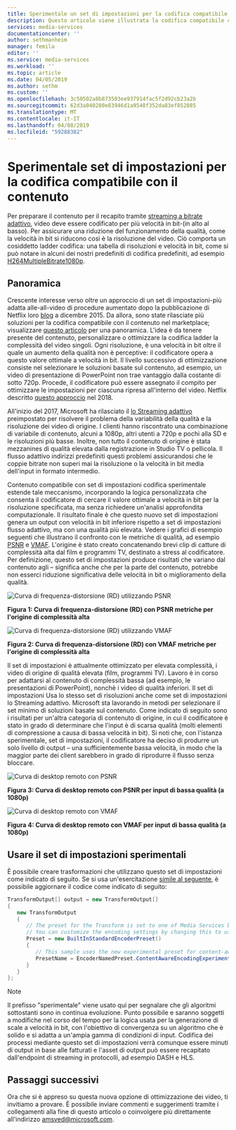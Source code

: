 ```yaml
---
title: Sperimentale un set di impostazioni per la codifica compatibile con contenuto - Azure | Microsoft Docs
description: Questo articolo viene illustrata la codifica compatibile con il contenuto in servizi multimediali di Azure
services: media-services
documentationcenter: ''
author: sethmanheim
manager: femila
editor: ''
ms.service: media-services
ms.workload: ''
ms.topic: article
ms.date: 04/05/2019
ms.author: sethm
ms.custom: ''
ms.openlocfilehash: 3c50502a8b873503ee937914fac5f2d92cb23a2b
ms.sourcegitcommit: 62d3a040280e83946d1a9548f352da83ef852085
ms.translationtype: MT
ms.contentlocale: it-IT
ms.lasthandoff: 04/08/2019
ms.locfileid: "59288382"
---
```

# <a name="experimental-preset-for-content-aware-encoding"></a>Sperimentale set di impostazioni per la codifica compatibile con il contenuto

Per preparare il contenuto per il recapito tramite [streaming a bitrate adattivo](https://en.wikipedia.org/wiki/Adaptive_bitrate_streaming), video deve essere codificato per più velocità in bit-(in alto al basso). Per assicurare una riduzione del funzionamento della qualità, come la velocità in bit si riducono così è la risoluzione del video. Ciò comporta un cosiddetto ladder codifica: una tabella di risoluzioni e velocità in bit, come si può notare in alcuni dei nostri predefiniti di codifica predefiniti, ad esempio [H264MultipleBitrate1080p](../previous/media-services-mes-preset-h264-multiple-bitrate-1080p.md).

## <a name="overview"></a>Panoramica

Crescente interesse verso oltre un approccio di un set di impostazioni-più adatta alle-all-video di procedure aumentato dopo la pubblicazione di Netflix loro [blog](https://medium.com/netflix-techblog/per-title-encode-optimization-7e99442b62a2) a dicembre 2015. Da allora, sono state rilasciate più soluzioni per la codifica compatibile con il contenuto nel marketplace; visualizzare [questo articolo](https://www.streamingmedia.com/Articles/Editorial/Featured-Articles/Buyers-Guide-to-Per-Title-Encoding-130676.aspx) per una panoramica. L'idea è da tenere presente del contenuto, personalizzare o ottimizzare la codifica ladder la complessità del video singoli. Ogni risoluzione, è una velocità in bit oltre il quale un aumento della qualità non è perceptive: il codificatore opera a questo valore ottimale a velocità in bit. Il livello successivo di ottimizzazione consiste nel selezionare le soluzioni basate sul contenuto, ad esempio, un video di presentazione di PowerPoint non trae vantaggio dalla costante di sotto 720p. Procede, il codificatore può essere assegnato il compito per ottimizzare le impostazioni per ciascuna ripresa all'interno del video. Netflix descritto [questo approccio](https://medium.com/netflix-techblog/optimized-shot-based-encodes-now-streaming-4b9464204830) nel 2018.

All'inizio del 2017, Microsoft ha rilasciato il [lo Streaming adattivo](autogen-bitrate-ladder.md) preimpostato per risolvere il problema della variabilità della qualità e la risoluzione dei video di origine. I clienti hanno riscontrato una combinazione di variabile di contenuto, alcuni a 1080p, altri utenti a 720p e pochi alla SD e le risoluzioni più basse. Inoltre, non tutto il contenuto di origine è stata mezzanines di qualità elevata dalla registrazione in Studio TV o pellicola. Il flusso adattivo indirizzi predefiniti questi problemi assicurandosi che le coppie bitrate non superi mai la risoluzione o la velocità in bit media dell'input in formato intermedio.

Contenuto compatibile con set di impostazioni codifica sperimentale estende tale meccanismo, incorporando la logica personalizzata che consenta il codificatore di cercare il valore ottimale a velocità in bit per la risoluzione specificata, ma senza richiedere un'analisi approfondita computazionale. Il risultato finale è che questo nuovo set di impostazioni genera un output con velocità in bit inferiore rispetto a set di impostazioni flusso adattivo, ma con una qualità più elevata. Vedere i grafici di esempio seguenti che illustrano il confronto con le metriche di qualità, ad esempio [PSNR](https://en.wikipedia.org/wiki/Peak_signal-to-noise_ratio) e [VMAF](https://en.wikipedia.org/wiki/Video_Multimethod_Assessment_Fusion). L'origine è stato creato concatenando brevi clip di catture di complessità alta dal film e programmi TV, destinato a stress al codificatore. Per definizione, questo set di impostazioni produce risultati che variano dal contenuto agli – significa anche che per la parte del contenuto, potrebbe non esserci riduzione significativa delle velocità in bit o miglioramento della qualità.

![Curva di frequenza-distorsione (RD) utilizzando PSNR](media/cae-experimental/msrv1.png)

**Figura 1: Curva di frequenza-distorsione (RD) con PSNR metriche per l'origine di complessità alta**

![Curva di frequenza-distorsione (RD) utilizzando VMAF](media/cae-experimental/msrv2.png)

**Figura 2: Curva di frequenza-distorsione (RD) con VMAF metriche per l'origine di complessità alta**

Il set di impostazioni è attualmente ottimizzato per elevata complessità, i video di origine di qualità elevata (film, programmi TV). Lavoro è in corso per adattarsi al contenuto di complessità bassa (ad esempio, le presentazioni di PowerPoint), nonché i video di qualità inferiori. Il set di impostazioni Usa lo stesso set di risoluzioni anche come set di impostazioni lo Streaming adattivo. Microsoft sta lavorando in metodi per selezionare il set minimo di soluzioni basate sul contenuto. Come indicato di seguito sono i risultati per un'altra categoria di contenuto di origine, in cui il codificatore è stato in grado di determinare che l'input è di scarsa qualità (molti elementi di compressione a causa di bassa velocità in bit). Si noti che, con l'istanza sperimentale, set di impostazioni, il codificatore ha deciso di produrre un solo livello di output – una sufficientemente bassa velocità, in modo che la maggior parte dei client sarebbero in grado di riprodurre il flusso senza bloccare.

![Curva di desktop remoto con PSNR](media/cae-experimental/msrv3.png)

**Figura 3: Curva di desktop remoto con PSNR per input di bassa qualità (a 1080p)**

![Curva di desktop remoto con VMAF](media/cae-experimental/msrv4.png)

**Figura 4: Curva di desktop remoto con VMAF per input di bassa qualità (a 1080p)**

## <a name="use-the-experimental-preset"></a>Usare il set di impostazioni sperimentali

È possibile creare trasformazioni che utilizzano questo set di impostazioni come indicato di seguito. Se si usa un'esercitazione [simile al seguente](stream-files-tutorial-with-api.md), è possibile aggiornare il codice come indicato di seguito:

```csharp
TransformOutput[] output = new TransformOutput[]
{
   new TransformOutput
   {
      // The preset for the Transform is set to one of Media Services built-in sample presets.
      // You can customize the encoding settings by changing this to use "StandardEncoderPreset" class.
      Preset = new BuiltInStandardEncoderPreset()
      {
         // This sample uses the new experimental preset for content-aware encoding
         PresetName = EncoderNamedPreset.ContentAwareEncodingExperimental
      }
   }
};
```

> [!NOTE]
> Il prefisso "sperimentale" viene usato qui per segnalare che gli algoritmi sottostanti sono in continua evoluzione. Punto possibile e saranno soggetti a modifiche nel corso del tempo per la logica usata per la generazione di scale a velocità in bit, con l'obiettivo di convergenza su un algoritmo che è solido e si adatta a un'ampia gamma di condizioni di input. Codifica dei processi mediante questo set di impostazioni verrà comunque essere minuti di output in base alle fatturati e l'asset di output può essere recapitato dall'endpoint di streaming in protocolli, ad esempio DASH e HLS.

## <a name="next-steps"></a>Passaggi successivi

Ora che si è appreso su questa nuova opzione di ottimizzazione dei video, ti invitiamo a provare. È possibile inviare commenti e suggerimenti tramite i collegamenti alla fine di questo articolo o coinvolgere più direttamente all'indirizzo <amsved@microsoft.com>.
